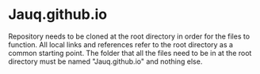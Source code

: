 # Jauq.github.io

Repository needs to be cloned at the root directory in order for the files to function. All local links and references refer to the root directory as a common starting point. The folder that all the files need to be in at the root directory must be named "Jauq.github.io" and nothing else.
